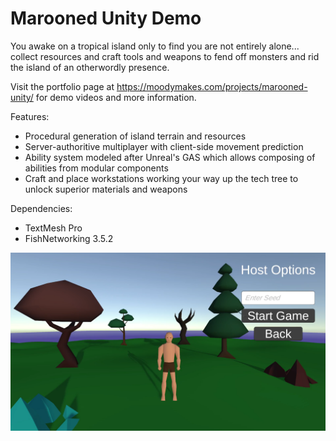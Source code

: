 # Marooned Unity Demo

You awake on a tropical island only to find you are not entirely alone...
collect resources and craft tools and weapons to fend off monsters and rid the island of an otherwordly presence.

Visit the portfolio page at https://moodymakes.com/projects/marooned-unity/ for demo videos and more information.

Features:

* Procedural generation of island terrain and resources
* Server-authoritive multiplayer with client-side movement prediction
* Ability system modeled after Unreal's GAS which allows composing of abilities from modular components
* Craft and place workstations working your way up the tech tree to unlock superior materials and weapons

Dependencies:
* TextMesh Pro
* FishNetworking 3.5.2

![lobby](/maroonedlobby.png)
